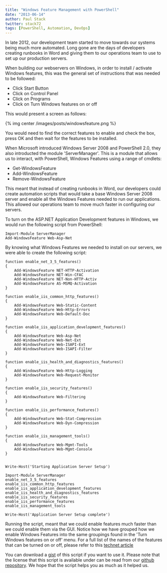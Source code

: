```yaml
---
title: "Windows Feature Management with PowerShell"
date: "2013-06-14"
author: Paul Stack
twitter: stack72
tags: [PowerShell, Automation, DevOps]
---
```


In late 2012, our development team started to move towards our systems being much more automated. Long gone are the days of developers creating runbooks in Word and giving them to our operations team to use to set up our production servers.

When building our webservers on Windows, in order to install / activate Windows features, this was the general set of instructions that was needed to be followed:

- Click Start Button
- Click on Control Panel
- Click on Programs
- Click on Turn Windows features on or off

This would present a screen as follows:

{% img center /images/posts/windowsfeature.png %}

You would need to find the correct features to enable and check the box, press OK and then wait for the features to be installed.

When Microsoft introduced Windows Server 2008 and PowerShell 2.0, they also introducted the module 'ServerManager'. This is a module that allows us to interact, with PowerShell, Windows Features using a range of cmdlets:

- Get-WindowsFeature
- Add-WindowsFeature
- Remove-WindowsFeature

This meant that instead of creating runbooks in Word, our developers could create automation scripts that would take a base Windows Server 2008 server and enable all the Windows Features needed to run our applications. This allowed our operations team to move much faster in configuring our servers.

To turn on the ASP.NET Application Development features in Windows, we would run the following script from PowerShell:

    Import-Module ServerManager
    Add-WindowsFeature Web-Asp-Net

By knowing what Windows Features we needed to install on our servers, we were able to create the following script:

    function enable_net_3_5_features()
    {
    	Add-WindowsFeature NET-HTTP-Activation
    	Add-WindowsFeature NET-Win-CFAC
    	Add-WindowsFeature NET-Non-HTTP-Activ
    	Add-WindowsFeature AS-MSMQ-Activation
    }

    function enable_iis_common_http_features()
    {
        Add-WindowsFeature Web-Static-Content
        Add-WindowsFeature Web-Http-Errors
        Add-WindowsFeature Web-Default-Doc
    }

    function enable_iis_application_development_features()
    {
        Add-WindowsFeature Web-Asp-Net
        Add-WindowsFeature Web-Net-Ext
        Add-WindowsFeature Web-ISAPI-Ext
        Add-WindowsFeature Web-ISAPI-Filter
    }

    function enable_iis_health_and_diagnostics_features()
    {
        Add-WindowsFeature Web-Http-Logging
        Add-WindowsFeature Web-Request-Monitor
    }

    function enable_iis_security_features()
    {
        Add-WindowsFeature Web-Filtering
    }

    function enable_iis_performance_features()
    {
        Add-WindowsFeature Web-Stat-Compression
        Add-WindowsFeature Web-Dyn-Compression
    }

    function enable_iis_management_tools()
    {
        Add-WindowsFeature Web-Mgmt-Tools
        Add-WindowsFeature Web-Mgmt-Console
    }


    Write-Host('Starting Application Server Setup')

    Import-Module ServerManager
    enable_net_3_5_features
    enable_iis_common_http_features
    enable_iis_application_development_features
    enable_iis_health_and_diagnostics_features
    enable_iis_security_features
    enable_iis_performance_features
    enable_iis_management_tools

    Write-Host('Application Server Setup complete')

Running the script, meant that we could enable features much faster than we could enable them via the GUI. Notice how we have grouped how we enable Windows Features into the same groupings found in the 'Turn Windows features on or off' menu. For a full list of the names of the features that can be turned on or off, please refer to this [technet article](http://technet.microsoft.com/en-us/library/cc732757.aspx)

You can download a [gist](https://gist.github.com/opentable-devops/5886831) of this script if you want to use it. Please note that the license that this script is available under can be read from our [github repository](https://github.com/opentable/licensing/blob/master/LICENSE). We hope that the script helps you as much as it helped us.
